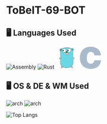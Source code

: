 # ToBeIT-69-BOT

## 🖥 Languages Used

<p align="left">
  <!-- Assembly -->
  <img src="https://user-images.githubusercontent.com/103866722/194773833-8571f323-4fa8-4036-a51c-57b9d29c683b.svg" alt="Assembly" width="60"/>  <!-- HolyC -->
  <!-- Rust -->
  <img src="https://www.rust-lang.org/logos/rust-logo-512x512.png" alt="Rust" width="60"/>
  <!-- Go -->
  <img src="https://raw.githubusercontent.com/devicons/devicon/master/icons/go/go-original.svg" alt="Go" width="60"/>
  <!-- C -->
  <img src="https://raw.githubusercontent.com/devicons/devicon/master/icons/c/c-original.svg" alt="C" width="60"/>
</p>

## 🖥 OS & DE & WM Used
<img src="https://upload.wikimedia.org/wikipedia/commons/thumb/1/13/Arch_Linux_%22Crystal%22_icon.svg/1200px-Arch_Linux_%22Crystal%22_icon.svg.png
" alt="arch" width="60"/>
<img src="https://upload.wikimedia.org/wikipedia/commons/7/7e/Hyprland_logo.png" alt="arch" width="60"/>

![Top Langs](https://github-readme-stats.vercel.app/api/top-langs/?username=NunoiEnter&layout=compact)

